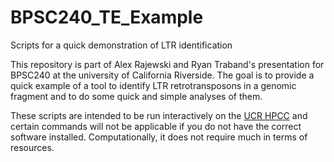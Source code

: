 # BPSC240_TE_Example
Scripts for a quick demonstration of LTR identification

This repository is part of Alex Rajewski and Ryan Traband's presentation for BPSC240 at the university of California Riverside. The goal is to provide a quick example of a tool to identify LTR retrotransposons in a genomic fragment and to do some quick and simple analyses of them.

These scripts are intended to be run interactively on the [UCR HPCC](http://hpcc.ucr.edu) and certain commands will not be applicable if you do not have the correct software installed. Computationally, it does not require much in terms of resources.


